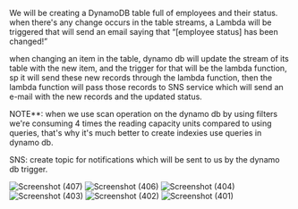 We will be creating  a DynamoDB table full of employees and their status. when there's any change occurs in the table streams, a Lambda will be triggered that will send an email saying that “[employee status] has been changed!”

when changing an item in the table, dynamo db will update the stream of its table with the new item, and the trigger for that will be the lambda function, sp it will send these new records through the lambda function, then the lambda function will pass those records to SNS service which will send an e-mail with the new records and the updated status.

NOTE**: when we use scan operation on the dynamo db by using filters we're consuming 4 times the reading capacity units compared to using queries, that's why it's much better to create indexies use queries in dynamo db.

SNS: create topic for notifications which will be sent to us by the dynamo db trigger.

![Screenshot (407)](https://github.com/user-attachments/assets/6c669576-3554-483a-9d0d-46cb41b48928)
![Screenshot (406)](https://github.com/user-attachments/assets/e8f17644-ec57-48ae-aa35-0def0c1ab773)
![Screenshot (404)](https://github.com/user-attachments/assets/c7eb8da9-e1c8-4c1c-8f4a-7ef8be921698)
![Screenshot (403)](https://github.com/user-attachments/assets/cbdb2bd5-4331-4d1d-bca0-e3934085cb5d)
![Screenshot (402)](https://github.com/user-attachments/assets/65bf905a-6bda-4954-94fb-e1871e200c2a)
![Screenshot (401)](https://github.com/user-attachments/assets/77e5c948-e407-4a2c-92bc-692cb963d25a)
